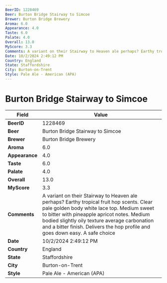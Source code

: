 ```yaml
---
BeerID: 1228469
Beer: Burton Bridge Stairway to Simcoe
Brewer: Burton Bridge Brewery
Aroma: 6.0
Appearance: 4.0
Taste: 6.0
Palate: 4.0
Overall: 13.0
MyScore: 3.3
Comments: A variant on their Stairway to Heaven ale perhaps? Earthy tropical fruit hop scents.  Clear pale golden body white lace top.  Medium sweet to bitter with pineapple apricot notes. Medium bodied slightly oily texture average carbonation and a bitter finish.  Delivers the hop profile and goes down easy.  A safe choice
Date: 10/2/2024 2:49:12 PM
Country: England
State: Staffordshire
City: Burton-on-Trent
Style: Pale Ale - American (APA)
---
```


# Burton Bridge Stairway to Simcoe

| Field         | Value |
|---------------|-------|
| **BeerID** | 1228469 |
| **Beer** | Burton Bridge Stairway to Simcoe |
| **Brewer** | Burton Bridge Brewery |
| **Aroma** | 6.0 |
| **Appearance** | 4.0 |
| **Taste** | 6.0 |
| **Palate** | 4.0 |
| **Overall** | 13.0 |
| **MyScore** | 3.3 |
| **Comments** | A variant on their Stairway to Heaven ale perhaps? Earthy tropical fruit hop scents.  Clear pale golden body white lace top.  Medium sweet to bitter with pineapple apricot notes. Medium bodied slightly oily texture average carbonation and a bitter finish.  Delivers the hop profile and goes down easy.  A safe choice  |
| **Date** | 10/2/2024 2:49:12 PM |
| **Country** | England |
| **State** | Staffordshire |
| **City** | Burton-on-Trent |
| **Style** | Pale Ale - American (APA) |
